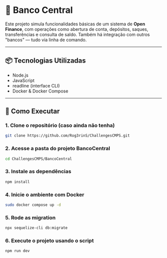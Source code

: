 # 🏦 Banco Central

Este projeto simula funcionalidades básicas de um sistema de **Open Finance**, com operações como abertura de conta, depósitos, saques, transferências e consulta de saldo. Também há integração com outros "bancos" — tudo via linha de comando.

---

## 📦 Tecnologias Utilizadas

- Node.js
- JavaScript
- readline (interface CLI)
- Docker & Docker Compose

---


## 🚀 Como Executar

### 1. Clone o repositório (caso ainda não tenha)

```bash
git clone https://github.com/Rog3rinS/ChallengesCMPS.git
```

### 2. Acesse a pasta do projeto BancoCentral

```bash
cd ChallengesCMPS/BancoCentral
```

### 3. Instale as dependências

```bash
npm install
```

### 4. Inicie o ambiente com Docker

```bash
sudo docker compose up -d
```

### 5. Rode as migration

```bash
npx sequelize-cli db:migrate
```

### 6. Execute o projeto usando o script

```bash
npm run dev
```

